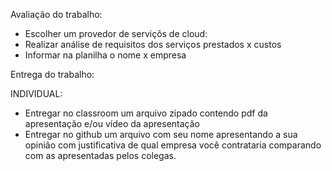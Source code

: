 Avaliação do trabalho: 

- Escolher um provedor de serviçõs de cloud:  
- Realizar análise de requisitos dos serviços prestados x custos
- Informar na planilha o nome x empresa

Entrega do trabalho:

INDIVIDUAL:  
- Entregar no classroom um arquivo zipado contendo pdf da apresentação e/ou vídeo da apresentação
- Entregar no github um arquivo com seu nome apresentando a sua opinião com justificativa de qual empresa você contrataria comparando com as apresentadas pelos colegas.